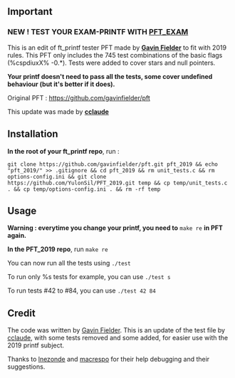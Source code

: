 ## Important

### NEW ! TEST YOUR EXAM-PRINTF WITH **[PFT_EXAM](https://github.com/cclaude42/PFT_EXAM)**

This is an edit of ft_printf tester PFT made by **[Gavin Fielder](https://github.com/gavinfielder)** to fit with 2019 rules.
This PFT only includes the 745 test combinations of the basic flags (%cspdiuxX% -0.*).
Tests were added to cover stars and null pointers.

**Your printf doesn't need to pass all the tests, some cover undefined behaviour (but it's better if it does).**

Original PFT : https://github.com/gavinfielder/pft

This update was made by **[cclaude](https://github.com/cclaude42)**

## Installation
**In the root of your ft_printf repo**, run :

```
git clone https://github.com/gavinfielder/pft.git pft_2019 && echo "pft_2019/" >> .gitignore && cd pft_2019 && rm unit_tests.c && rm options-config.ini && git clone https://github.com/YulonSil/PFT_2019.git temp && cp temp/unit_tests.c . && cp temp/options-config.ini . && rm -rf temp
```

## Usage

**Warning : everytime you change your printf, you need to** ```make re``` **in PFT again.**

**In the PFT_2019 repo**, run ```make re```

You can now run all the tests using ```./test``` 

To run only %s tests for example, you can use ```./test s```

To run tests #42 to #84, you can use ```./test 42 84```

## Credit
The code was written by [Gavin Fielder](https://github.com/gavinfielder). This is an update of the test file by [cclaude](https://github.com/cclaude42), with some tests removed and some added, for easier use with the 2019 printf subject.

Thanks to [lnezonde](https://github.com/leo125) and [macrespo](https://github.com/macrespo42) for their help debugging and their suggestions.
